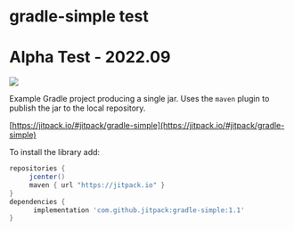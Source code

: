# gradle-simple test
# Alpha Test - 2022.09

[![](https://jitpack.io/v/jitpack/gradle-simple.svg?label=Release)](https://jitpack.io/#jitpack/gradle-simple)

Example Gradle project producing a single jar. Uses the `maven` plugin to publish the jar to the local repository.

[https://jitpack.io/#jitpack/gradle-simple](https://jitpack.io/#jitpack/gradle-simple)

To install the library add: 
 
   ```gradle
   repositories { 
        jcenter()
        maven { url "https://jitpack.io" }
   }
   dependencies {
         implementation 'com.github.jitpack:gradle-simple:1.1'
   }
   ```  

